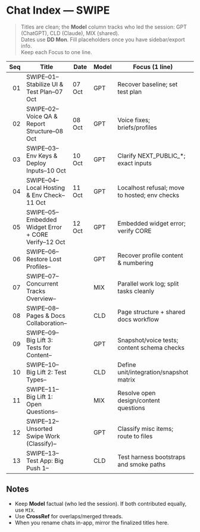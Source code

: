# Chat Index — SWIPE

> Titles are clean; the **Model** column tracks who led the session: GPT (ChatGPT), CLD (Claude), MIX (shared).  
> Dates use **DD Mon**. Fill placeholders once you have sidebar/export info.  
> Keep each Focus to one line.

| Seq | Title                                           | Date   | Model | Focus (1 line)                                  | Status | CrossRef |
|----:|-------------------------------------------------|--------|-------|--------------------------------------------------|--------|----------|
| 01  | SWIPE–01–Stabilize UI & Test Plan–07 Oct       | 07 Oct | GPT   | Recover baseline; set test plan                  | Done   |          |
| 02  | SWIPE–02–Voice QA & Report Structure–08 Oct    | 08 Oct | GPT   | Voice fixes; briefs/profiles                     | Done   |          |
| 03  | SWIPE–03–Env Keys & Deploy Inputs–10 Oct       | 10 Oct | GPT   | Clarify NEXT_PUBLIC_*; exact inputs              | Done   |          |
| 04  | SWIPE–04–Local Hosting & Env Check–11 Oct      | 11 Oct | GPT   | Localhost refusal; move to hosted; env checks    | Done   |          |
| 05  | SWIPE–05–Embedded Widget Error + CORE Verify–12 Oct | 12 Oct | GPT | Embedded widget error; verify CORE               | Done   |          |
| 06  | SWIPE–06–Restore Lost Profiles–<DD Mon>        | <DD Mon> | GPT | Recover profile content & numbering              | Active | CLD review mirror |
| 07  | SWIPE–07–Concurrent Tracks Overview–<DD Mon>   | <DD Mon> | MIX  | Parallel work log; split tasks cleanly           | Plan   |          |
| 08  | SWIPE–08–Pages & Docs Collaboration–<DD Mon>   | <DD Mon> | CLD  | Page structure + shared docs workflow            | Plan   |          |
| 09  | SWIPE–09–Big Lift 3: Tests for Content–<DD Mon>| <DD Mon> | GPT  | Snapshot/voice tests; content schema checks      | Plan   | CLD review mirror |
| 10  | SWIPE–10–Big Lift 2: Test Types–<DD Mon>       | <DD Mon> | CLD  | Define unit/integration/snapshot matrix          | Plan   |          |
| 11  | SWIPE–11–Big Lift 1: Open Questions–<DD Mon>   | <DD Mon> | MIX  | Resolve open design/content questions            | Plan   |          |
| 12  | SWIPE–12–Unsorted Swipe Work (Classify)–<DD Mon> | <DD Mon> | GPT | Classify misc items; route to files              | Plan   |          |
| 13  | SWIPE–13–Test App: Big Push 1–<DD Mon>         | <DD Mon> | CLD  | Test harness bootstraps and smoke paths          | Plan   |          |

## Notes
- Keep **Model** factual (who led the session). If both contributed equally, use `MIX`.
- Use **CrossRef** for overlaps/merged threads.
- When you rename chats in-app, mirror the finalized titles here.

